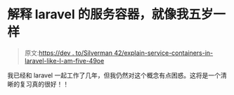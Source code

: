# 解释 laravel 的服务容器，就像我五岁一样

> 原文:[https://dev . to/Silverman 42/explain-service-containers-in-laravel-like-I-am-five-49oe](https://dev.to/silverman42/explain-service-containers-in-laravel-like-i-am-five-49oe)

我已经和 laravel 一起工作了几年，但我仍然对这个概念有点困惑。这将是一个清晰的复习真的很好！！